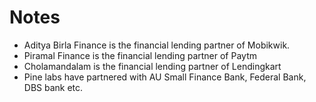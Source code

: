 # Notes

- Aditya Birla Finance is the financial lending partner of Mobikwik.
- Piramal Finance is the financial lending partner of Paytm
- Cholamandalam is the financial lending partner of Lendingkart
- Pine labs have partnered with AU Small Finance Bank, Federal Bank, DBS bank etc.